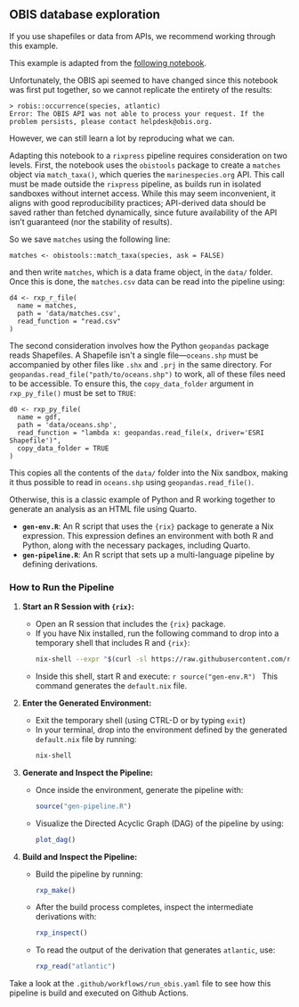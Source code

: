 ## OBIS database exploration

If you use shapefiles or data from APIs, we recommend working through this
example.

This example is adapted from the
[following notebook](https://ioos.github.io/ioos_code_lab/content/code_gallery/data_access_notebooks/2018-02-20-obis.html).

Unfortunately, the OBIS api seemed to have changed since this notebook was first
put together, so we cannot replicate the entirety of the results:

```
> robis::occurrence(species, atlantic)
Error: The OBIS API was not able to process your request. If the problem persists, please contact helpdesk@obis.org.
```

However, we can still learn a lot by reproducing what we can.

Adapting this notebook to a `rixpress` pipeline requires consideration on two
levels. First, the notebook uses the `obistools` package to create a `matches`
object via `match_taxa()`, which queries the `marinespecies.org` API. This call
must be made outside the `rixpress` pipeline, as builds run in isolated
sandboxes without internet access. While this may seem inconvenient, it aligns
with good reproducibility practices; API-derived data should be saved rather than
fetched dynamically, since future availability of the API isn’t guaranteed
(nor the stability of results).

So we save `matches` using the following line:

```
matches <- obistools::match_taxa(species, ask = FALSE)
```

and then write `matches`, which is a data frame object, in the `data/` folder.
Once this is done, the `matches.csv` data can be read into the pipeline using:

```
d4 <- rxp_r_file(
  name = matches,
  path = 'data/matches.csv',
  read_function = "read.csv"
)
```

The second consideration involves how the Python `geopandas` package reads
Shapefiles. A Shapefile isn't a single file—`oceans.shp` must be accompanied by
other files like `.shx` and `.prj` in the same directory. For
`geopandas.read_file("path/to/oceans.shp")` to work, all of these files need to
be accessible. To ensure this, the `copy_data_folder` argument in
`rxp_py_file()` must be set to `TRUE`:

```
d0 <- rxp_py_file(
  name = gdf,
  path = 'data/oceans.shp',
  read_function = "lambda x: geopandas.read_file(x, driver='ESRI Shapefile')",
  copy_data_folder = TRUE
)

```

This copies all the contents of the `data/` folder into the Nix sandbox, making
it thus possible to read in `oceans.shp` using `geopandas.read_file()`.

Otherwise, this is a classic example of Python and R working together to generate
an analysis as an HTML file using Quarto.

- **`gen-env.R`**: An R script that uses the `{rix}` package to generate a Nix
  expression. This expression defines an environment with both R and Python,
  along with the necessary packages, including Quarto.
- **`gen-pipeline.R`**: An R script that sets up a multi-language pipeline by
  defining derivations.

### How to Run the Pipeline

1. **Start an R Session with `{rix}`:**
   - Open an R session that includes the `{rix}` package.
   - If you have Nix installed, run the following command to drop into a
     temporary shell that includes R and `{rix}`:
     ```bash
     nix-shell --expr "$(curl -sl https://raw.githubusercontent.com/ropensci/rix/main/inst/extdata/default.nix)"
     ```
   - Inside this shell, start R and execute: ```r source("gen-env.R") ``` This
     command generates the `default.nix` file.

2. **Enter the Generated Environment:**
   - Exit the temporary shell (using CTRL-D or by typing `exit`)
   - In your terminal, drop into the environment defined by the generated
     `default.nix` file by running:
     ```bash
     nix-shell
     ```

3. **Generate and Inspect the Pipeline:**
   - Once inside the environment, generate the pipeline with:
     ```r
     source("gen-pipeline.R")
     ```
   - Visualize the Directed Acyclic Graph (DAG) of the pipeline by using:
     ```r
     plot_dag()
     ```

4. **Build and Inspect the Pipeline:**
   - Build the pipeline by running:
     ```r
     rxp_make()
     ```
   - After the build process completes, inspect the intermediate derivations
     with:
     ```r
     rxp_inspect()
     ```
   - To read the output of the derivation that generates `atlantic`, use:
     ```r
     rxp_read("atlantic")
     ```

Take a look at the `.github/workflows/run_obis.yaml` file to see how this
pipeline is build and executed on Github Actions.
